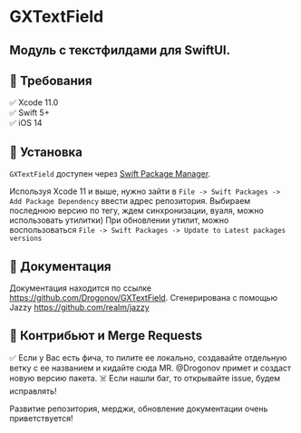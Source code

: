 # GXTextField

## Модуль с текстфилдами для SwiftUI.

## 🔷 Требования

✅ Xcode 11.0  
✅ Swift 5+  
✅ iOS 14

## 🔷 Установка

`GXTextField` доступен через [Swift Package Manager](https://swift.org/package-manager).

Используя Xcode 11 и выше, нужно зайти в  `File -> Swift Packages -> Add Package Dependency` ввести адрес репозитория. 
Выбираем последнюю версию по тегу, ждем синхронизации, вуаля, можно использовать утилитки) 
При обновлении утилит, можно воспользоваться `File -> Swift Packages -> Update to Latest packages versions`

## 🔷 Документация 

Документация находится по ссылке https://github.com/Drogonov/GXTextField.
Сгенерирована с помощью Jazzy https://github.com/realm/jazzy

## 🔷 Контрибьют и Merge Requests

✅ Если у Вас есть фича, то пилите ее локально, создавайте отдельную ветку с ее названием и кидайте сюда MR. @Drogonov примет и создаст новую версию пакета.
☠️ Если нашли баг, то открывайте issue, будем исправлять!

Развитие репозитория, мерджи, обновление документации очень приветствуется! 

